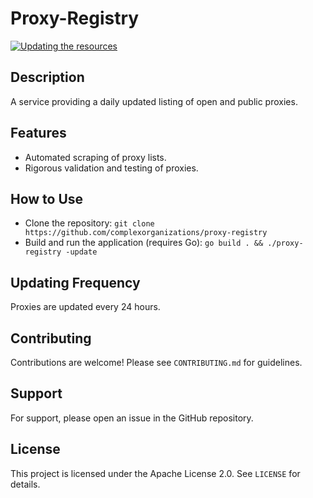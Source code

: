 # Proxy-Registry

[![Updating the resources](https://github.com/complexorganizations/proxy-registry/actions/workflows/auto-update-repo.yml/badge.svg)](https://github.com/complexorganizations/proxy-registry/actions/workflows/auto-update-repo.yml)

## Description
A service providing a daily updated listing of open and public proxies.

## Features
- Automated scraping of proxy lists.
- Rigorous validation and testing of proxies.

## How to Use
- Clone the repository: `git clone https://github.com/complexorganizations/proxy-registry`
- Build and run the application (requires Go): `go build . && ./proxy-registry -update`

## Updating Frequency
Proxies are updated every 24 hours.

## Contributing
Contributions are welcome! Please see `CONTRIBUTING.md` for guidelines.

## Support
For support, please open an issue in the GitHub repository.

## License
This project is licensed under the Apache License 2.0. See `LICENSE` for details.
